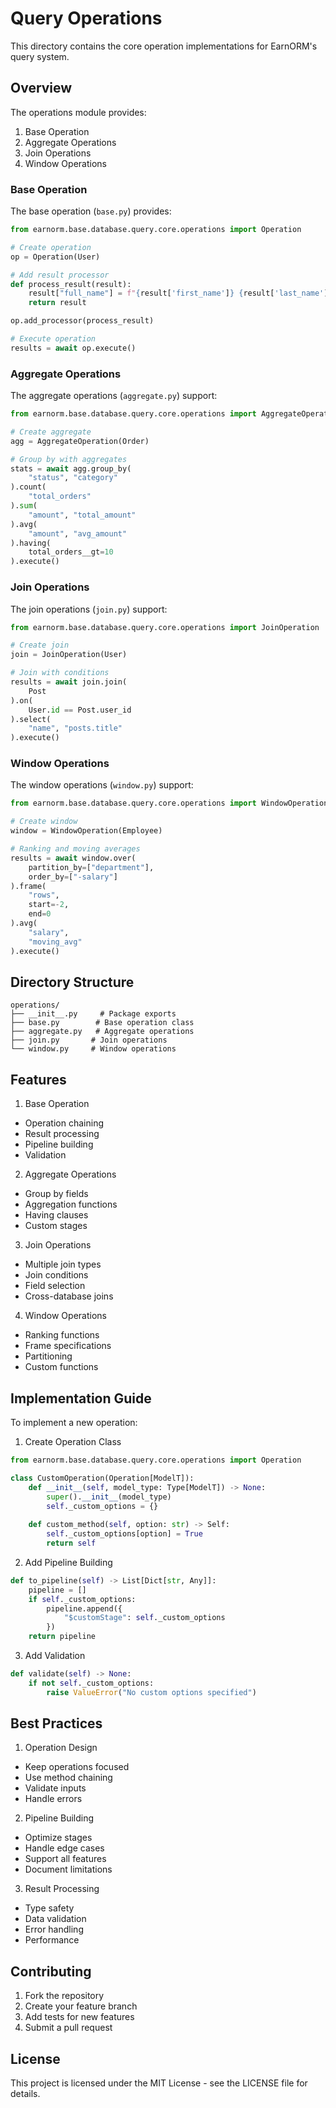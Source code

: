 # Query Operations

This directory contains the core operation implementations for EarnORM's query system.

## Overview

The operations module provides:

1. Base Operation
2. Aggregate Operations
3. Join Operations
4. Window Operations

### Base Operation

The base operation (`base.py`) provides:

```python
from earnorm.base.database.query.core.operations import Operation

# Create operation
op = Operation(User)

# Add result processor
def process_result(result):
    result["full_name"] = f"{result['first_name']} {result['last_name']}"
    return result

op.add_processor(process_result)

# Execute operation
results = await op.execute()
```

### Aggregate Operations

The aggregate operations (`aggregate.py`) support:

```python
from earnorm.base.database.query.core.operations import AggregateOperation

# Create aggregate
agg = AggregateOperation(Order)

# Group by with aggregates
stats = await agg.group_by(
    "status", "category"
).count(
    "total_orders"
).sum(
    "amount", "total_amount"
).avg(
    "amount", "avg_amount"
).having(
    total_orders__gt=10
).execute()
```

### Join Operations

The join operations (`join.py`) support:

```python
from earnorm.base.database.query.core.operations import JoinOperation

# Create join
join = JoinOperation(User)

# Join with conditions
results = await join.join(
    Post
).on(
    User.id == Post.user_id
).select(
    "name", "posts.title"
).execute()
```

### Window Operations

The window operations (`window.py`) support:

```python
from earnorm.base.database.query.core.operations import WindowOperation

# Create window
window = WindowOperation(Employee)

# Ranking and moving averages
results = await window.over(
    partition_by=["department"],
    order_by=["-salary"]
).frame(
    "rows",
    start=-2,
    end=0
).avg(
    "salary",
    "moving_avg"
).execute()
```

## Directory Structure

```
operations/
├── __init__.py     # Package exports
├── base.py        # Base operation class
├── aggregate.py   # Aggregate operations
├── join.py       # Join operations
└── window.py     # Window operations
```

## Features

1. Base Operation
- Operation chaining
- Result processing
- Pipeline building
- Validation

2. Aggregate Operations
- Group by fields
- Aggregation functions
- Having clauses
- Custom stages

3. Join Operations
- Multiple join types
- Join conditions
- Field selection
- Cross-database joins

4. Window Operations
- Ranking functions
- Frame specifications
- Partitioning
- Custom functions

## Implementation Guide

To implement a new operation:

1. Create Operation Class
```python
from earnorm.base.database.query.core.operations import Operation

class CustomOperation(Operation[ModelT]):
    def __init__(self, model_type: Type[ModelT]) -> None:
        super().__init__(model_type)
        self._custom_options = {}
        
    def custom_method(self, option: str) -> Self:
        self._custom_options[option] = True
        return self
```

2. Add Pipeline Building
```python
def to_pipeline(self) -> List[Dict[str, Any]]:
    pipeline = []
    if self._custom_options:
        pipeline.append({
            "$customStage": self._custom_options
        })
    return pipeline
```

3. Add Validation
```python
def validate(self) -> None:
    if not self._custom_options:
        raise ValueError("No custom options specified")
```

## Best Practices

1. Operation Design
- Keep operations focused
- Use method chaining
- Validate inputs
- Handle errors

2. Pipeline Building
- Optimize stages
- Handle edge cases
- Support all features
- Document limitations

3. Result Processing
- Type safety
- Data validation
- Error handling
- Performance

## Contributing

1. Fork the repository
2. Create your feature branch
3. Add tests for new features
4. Submit a pull request

## License

This project is licensed under the MIT License - see the LICENSE file for details. 
